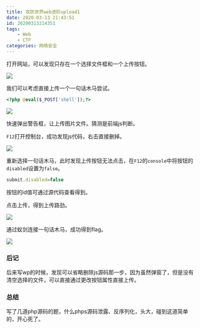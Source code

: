 ```yaml
---
title: 攻防世界web进阶upload1
date: 2020-03-13 21:43:51
id:	20200313214351
tags:
	- Web
	- CTF
categories: 网络安全
---
```


打开网站，可以发现只存在一个选择文件框和一个上传按钮。

![](https://superj.oss-cn-beijing.aliyuncs.com/20200313214718.png)

我们可以考虑直接上传一个一句话木马尝试。

```php
<?php @eval($_POST['shell']);?>
```

![](https://superj.oss-cn-beijing.aliyuncs.com/20200313214815.png)

快速弹出警告框，让上传图片文件。猜测是前端js判断。

`F12`打开控制台，成功发现js代码，右击直接删掉。

![](https://superj.oss-cn-beijing.aliyuncs.com/20200313215055.png)

重新选择一句话木马，此时发现上传按钮无法点击，在`F12`的`console`中将按钮的`disabled`设置为`false`。

```js
submit.disabled=false
```

按钮的id值可通过源代码查看得到。

点击上传，得到上传路劲。

![](https://superj.oss-cn-beijing.aliyuncs.com/20200313215438.png)

通过蚁剑连接一句话木马，成功得到flag。

![](https://superj.oss-cn-beijing.aliyuncs.com/20200313215540.png)

### 后记

后来写wp的时候，发现可以省略删除js源码那一步，因为虽然弹窗了，但是没有清空选择的文件，可以直接通过更改按钮属性直接上传。

### 总结

写了几道php源码的题，什么phps源码泄露、反序列化，头大，碰到这道简单的，开心死了。